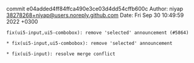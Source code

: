 commit e04added4ff84ffca490e3ce03d4dd54cffb600c
Author: niyap <38278268+niyap@users.noreply.github.com>
Date:   Fri Sep 30 10:49:59 2022 +0300

    fix(ui5-input,ui5-combobox): remove 'selected' announcement (#5864)
    
    * fix(ui5-input,ui5-combobox): remove 'selected' announcement
    
    * fix(ui5-input): resolve merge conflict
